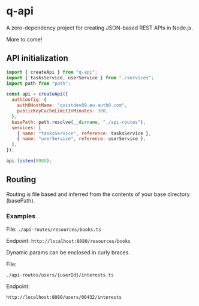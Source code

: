 # q-api

A zero-dependency project for creating JSON-based REST APIs in Node.js.

More to come!

## API initialization

```javascript
import { createApi } from "q-api";
import { tasksService, userService } from "./services";
import path from "path";

const api = createApi({
  authConfig: {
    auth0HostName: "qvistdev09.eu.auth0.com",
    publicKeyCacheLimitInMinutes: 300,
  },
  basePath: path.resolve(__dirname, "./api-routes"),
  services: [
    { name: "tasksService", reference: tasksService },
    { name: "userService", reference: userService },
  ],
});

api.listen(8080);
```

## Routing

Routing is file based and inferred from the contents of your base directory (basePath).

### Examples

File:
`./api-routes/resources/books.ts`

Endpoint:
`http://localhost:8080/resources/books`

Dynamic params can be enclosed in curly braces.

File:

```./api-routes/users/{userId}/interests.ts```

Endpoint:

```http://localhost:8080/users/00432/interests```


